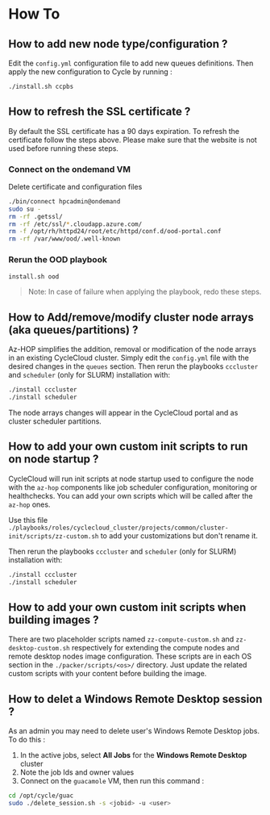 # How To

## How to add new node type/configuration ?
Edit the `config.yml` configuration file to add new queues definitions. Then apply the new configuration to Cycle by running :
```bash
./install.sh ccpbs
```

## How to refresh the SSL certificate ?
By default the SSL certificate has a 90 days expiration. To refresh the certificate follow the steps above. Please make sure that the website is not used before running these steps.

### Connect on the ondemand VM
Delete certificate and configuration files 
```bash
./bin/connect hpcadmin@ondemand
sudo su -
rm -rf .getssl/
rm -rf /etc/ssl/*.cloudapp.azure.com/
rm -f /opt/rh/httpd24/root/etc/httpd/conf.d/ood-portal.conf
rm -rf /var/www/ood/.well-known
```

### Rerun the OOD playbook
```bash
install.sh ood
```

> Note: In case of failure when applying the playbook, redo these steps.

## How to Add/remove/modify cluster node arrays (aka queues/partitions) ?
Az-HOP simplifies the addition, removal or modification of the node arrays in an existing CycleCloud cluster.
Simply edit the `config.yml` file with the desired changes in the `queues` section. Then rerun the playbooks `cccluster` and `scheduler` (only for SLURM) installation with:
```bash
./install cccluster
./install scheduler
```
The node arrays changes will appear in the CycleCloud portal and as cluster scheduler partitions.

## How to add your own custom init scripts to run on node startup ?
CycleCloud will run init scripts at node startup used to configure the node with the `az-hop` components like job scheduler configuration, monitoring or healthchecks. You can add your own scripts which will be called after the `az-hop` ones.

Use this file `./playbooks/roles/cyclecloud_cluster/projects/common/cluster-init/scripts/zz-custom.sh` to add your customizations but don't rename it.

Then rerun the playbooks `cccluster` and `scheduler` (only for SLURM) installation with:
```bash
./install cccluster
./install scheduler
```

## How to add your own custom init scripts when building images ?
There are two placeholder scripts named `zz-compute-custom.sh` and `zz-desktop-custom.sh` respectively for extending the compute nodes and remote desktop nodes image configuration. These scripts are in each OS section in the `./packer/scripts/<os>/` directory.
Just update the related custom scripts with your content before building the image.

## How to delet a Windows Remote Desktop session ?
As an admin you may need to delete user's Windows Remote Desktop jobs. To do this :
1. In the active jobs, select **All Jobs** for the **Windows Remote Desktop** cluster
1. Note the job Ids and owner values
1. Connect on the `guacamole` VM, then run this command :
```bash
cd /opt/cycle/guac
sudo ./delete_session.sh -s <jobid> -u <user>
```